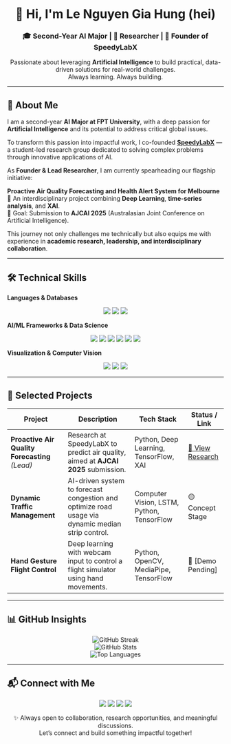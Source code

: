 <div align="center">

# 👋 Hi, I'm Le Nguyen Gia Hung (hei)

### 🎓 Second-Year AI Major | 🔬 Researcher | 🚀 Founder of SpeedyLabX  

Passionate about leveraging **Artificial Intelligence** to build practical, data-driven solutions for real-world challenges.  
Always learning. Always building.

</div>

---

## 🎯 About Me

I am a second-year **AI Major at FPT University**, with a deep passion for **Artificial Intelligence** and its potential to address critical global issues.  

To transform this passion into impactful work, I co-founded [**SpeedyLabX**](https://github.com/SpeedyLabX) — a student-led research group dedicated to solving complex problems through innovative applications of AI.  

As **Founder & Lead Researcher**, I am currently spearheading our flagship initiative:  

**Proactive Air Quality Forecasting and Health Alert System for Melbourne**  
📌 An interdisciplinary project combining **Deep Learning**, **time-series analysis**, and **XAI**.  
🎯 Goal: Submission to **AJCAI 2025** (Australasian Joint Conference on Artificial Intelligence).  

This journey not only challenges me technically but also equips me with experience in **academic research, leadership, and interdisciplinary collaboration**.

---

## 🛠️ Technical Skills

**Languages & Databases**  
<p align="center">
  <img src="https://img.shields.io/badge/Python-3670A0?style=for-the-badge&logo=python&logoColor=ffdd54"/>
  <img src="https://img.shields.io/badge/PostgreSQL-316192?style=for-the-badge&logo=postgresql&logoColor=white"/>
  <img src="https://img.shields.io/badge/SQLite-07405E?style=for-the-badge&logo=sqlite&logoColor=white"/>
</p>

**AI/ML Frameworks & Data Science**  
<p align="center">
  <img src="https://img.shields.io/badge/TensorFlow-FF6F00?style=for-the-badge&logo=TensorFlow&logoColor=white"/>
  <img src="https://img.shields.io/badge/PyTorch-EE4C2C?style=for-the-badge&logo=PyTorch&logoColor=white"/>
  <img src="https://img.shields.io/badge/Keras-D00000?style=for-the-badge&logo=Keras&logoColor=white"/>
  <img src="https://img.shields.io/badge/scikit--learn-F7931E?style=for-the-badge&logo=scikit-learn&logoColor=white"/>
  <img src="https://img.shields.io/badge/NumPy-013243?style=for-the-badge&logo=numpy&logoColor=white"/>
  <img src="https://img.shields.io/badge/Pandas-150458?style=for-the-badge&logo=pandas&logoColor=white"/>
</p>

**Visualization & Computer Vision**  
<p align="center">
  <img src="https://img.shields.io/badge/OpenCV-5C3EE8?style=for-the-badge&logo=opencv&logoColor=white"/>
  <img src="https://img.shields.io/badge/Matplotlib-ffffff?style=for-the-badge&logo=Matplotlib&logoColor=black"/>
  <img src="https://img.shields.io/badge/Plotly-3F4F75?style=for-the-badge&logo=plotly&logoColor=white"/>
</p>

---

## 🚀 Selected Projects

| Project | Description | Tech Stack | Status / Link |
| ------- | ----------- | ---------- | ------------- |
| **Proactive Air Quality Forecasting** *(Lead)* | Research at SpeedyLabX to predict air quality, aimed at **AJCAI 2025** submission. | Python, Deep Learning, TensorFlow, XAI | [🔗 View Research](https://github.com/SpeedyLabX/melbourne-air-quality-forecast) |
| **Dynamic Traffic Management** | AI-driven system to forecast congestion and optimize road usage via dynamic median strip control. | Computer Vision, LSTM, Python, TensorFlow | 🟡 Concept Stage |
| **Hand Gesture Flight Control** | Deep learning with webcam input to control a flight simulator using hand movements. | Python, OpenCV, MediaPipe, TensorFlow | 🎥 [Demo Pending] |

---

## 📊 GitHub Insights

<div align="center">

![GitHub Streak](https://github-readme-streak-stats.herokuapp.com/?user=hei1sme&theme=dark&hide_border=false)  
![GitHub Stats](https://github-readme-stats.vercel.app/api?username=hei1sme&theme=dark&hide_border=false&include_all_commits=true&count_private=true)  
![Top Languages](https://github-readme-stats.vercel.app/api/top-langs/?username=hei1sme&theme=dark&hide_border=false&layout=compact)  

</div>

---

## 📬 Connect with Me

<p align="center">
  <a href="mailto:heiontheway@gmail.com"><img src="https://img.shields.io/badge/Email-D14836?style=for-the-badge&logo=gmail&logoColor=white"/></a>
  <a href="https://linkedin.com/in/le-nguyen-gia-hung"><img src="https://img.shields.io/badge/LinkedIn-0077B5?style=for-the-badge&logo=linkedin&logoColor=white"/></a>
  <a href="https://stackoverflow.com/users/25495769"><img src="https://img.shields.io/badge/Stackoverflow-FE7A16?style=for-the-badge&logo=stack-overflow&logoColor=white"/></a>
  <a href="https://youtube.com/@hei_isme"><img src="https://img.shields.io/badge/YouTube-FF0000?style=for-the-badge&logo=YouTube&logoColor=white"/></a>
</p>

<div align="center">

✨ Always open to collaboration, research opportunities, and meaningful discussions.  
Let’s connect and build something impactful together!

</div>
